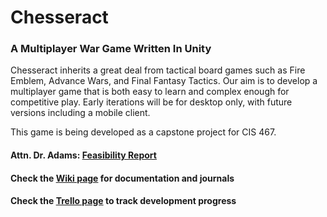 # Chesseract
### A Multiplayer War Game Written In Unity
Chesseract inherits a great deal from tactical board games such as Fire Emblem, Advance Wars, and Final Fantasy Tactics. Our aim is to develop a multiplayer game that is both easy to learn and complex enough for competitive play. Early iterations will be for desktop only, with future versions including a mobile client.

This game is being developed as a capstone project for CIS 467.

#### Attn. Dr. Adams: [Feasibility Report](https://docs.google.com/document/d/1_bgDCjhfMrPDKB1yQ9b6JkNd2dLFT0kXREPeH9mzDPc)
#### Check the [Wiki page](https://github.com/SpylerMcCarThief/chesseract/wiki) for documentation and journals
#### Check the [Trello page](https://trello.com/b/6nIQNK1d/main) to track development progress
